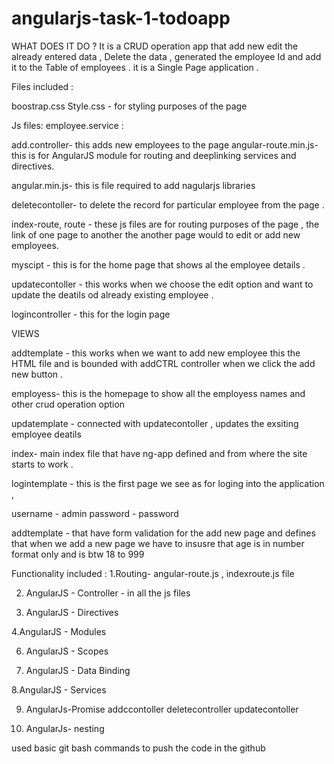 # angularjs-task-1-todoapp

WHAT DOES IT DO ?
It is a CRUD operation app that add new edit the already entered data , Delete the data , generated the employee Id 
and add it to the Table of employees . it is a Single Page application . 


Files included : 

boostrap.css 
Style.css - for styling purposes of the page 
 

Js files:
employee.service :


add.controller- this adds new employees to the page 
angular-route.min.js- this is for AngularJS module for routing and deeplinking services and directives. 

angular.min.js- this is file required to add nagularjs libraries 

deletecontoller- to delete the record for particular employee from the page . 

index-route, route - these js files are for routing purposes of the page , the link of one page to another 
 the another page would to edit or add new employees. 


myscipt - this is for the home page that shows al the employee details . 

updatecontoller - this works when we choose the edit option and want to update the deatils od already existing employee . 

logincontroller - this for the login page 

VIEWS 

addtemplate - this works when we want to add new employee this the HTML file and is bounded with addCTRL controller 
when we click the add new button . 

employess- this is the homepage to show all the employess names and other crud operation option 

updatemplate - connected with updatecontoller , updates the exsiting employee deatils 

index- main index file that have ng-app defined and from where the site starts to work . 

logintemplate - this is the first page we see as for loging into the application , 

username - admin 
password - password 

addtemplate - that have form validation for the add new  page and defines that when we add a new page we have to insusre that age is in number format only and is btw 18 to 999


Functionality included :
1.Routing- angular-route.js , indexroute.js file 

2. AngularJS - Controller - in all the js files 
 
3. AngularJS - Directives

4.AngularJS - Modules

6. AngularJS - Scopes

7. AngularJS - Data Binding

8.AngularJS - Services

9. AngularJs-Promise 
addccontoller 
deletecontroller 
updatecontoller 

10. AngularJs- nesting 

used basic git bash commands to push the code in the github 
